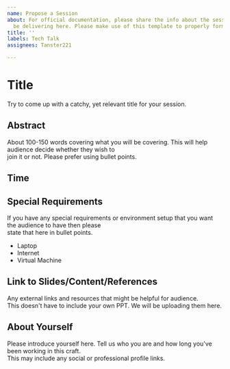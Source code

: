 ```yaml
---
name: Propose a Session
about: For official documentation, please share the info about the session/talk you'll
  be delivering here. Please make use of this template to properly format your proposal.
title: ''
labels: Tech Talk
assignees: Tanster221

---
```


# Title
Try to come up with a catchy, yet relevant title for your session.

## Abstract
About 100-150 words covering what you will be covering. This will help audience decide whether they wish to </br>
join it or not. Please prefer using bullet points.

## Time

## Special Requirements
If you have any special requirements or environment setup that you want the audience to have then please </br>
state that here in bullet points.

* Laptop
* Internet
* Virtual Machine

## Link to Slides/Content/References
Any external links and resources that might be helpful for audience. </br>
This doesn't have to include your own PPT. We will be uploading them here.

## About Yourself
Please introduce yourself here. Tell us who you are and how long you've been working in this craft. </br>
This may include any social or professional profile links.
